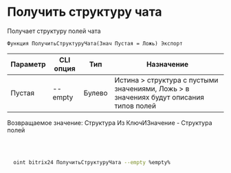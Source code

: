 ﻿---
sidebar_position: 21
---

# Получить структуру чата
 Получает структуру полей чата



`Функция ПолучитьСтруктуруЧата(Знач Пустая = Ложь) Экспорт`

  | Параметр | CLI опция | Тип | Назначение |
  |-|-|-|-|
  | Пустая | --empty | Булево | Истина > структура с пустыми значениями, Ложь > в значениях будут описания типов полей |

  
  Возвращаемое значение:   Структура Из КлючИЗначение - Структура полей

<br/>




	


```sh title="Пример команды CLI"
    
  oint bitrix24 ПолучитьСтруктуруЧата --empty %empty%

```


